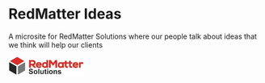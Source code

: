 # RedMatter Ideas

A microsite for RedMatter Solutions where our people talk about ideas that we think will help our clients

![Logo][def]

[def]: /assets/images/RMSmall_whitebg.jpg